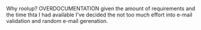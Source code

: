 Why roolup?
OVERDOCUMENTATION
given the amount of requirements and the time thta I had available I've decided the not too much effort into e-mail validation and random e-mail gerenation.
